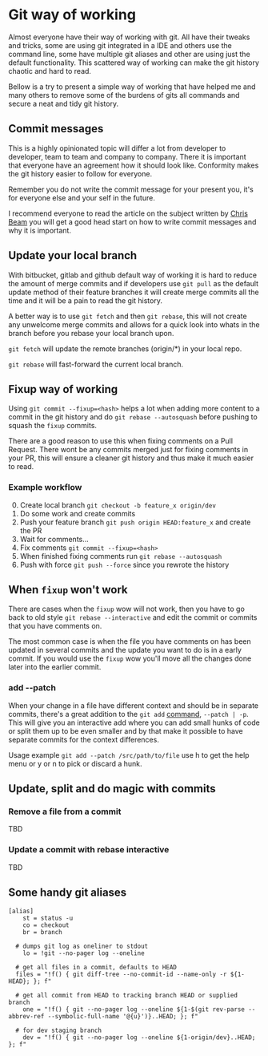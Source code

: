 # Git way of working
Almost everyone have their way of working with git. All have their tweaks and
tricks, some are using git integrated in a IDE and others use the command line,
some have multiple git aliases and other are using just the default
functionality. This scattered way of working can make the git history chaotic
and hard to read.

Bellow is a try to present a simple way of working that have helped me and
many others to remove some of the burdens of gits all commands and secure a neat
and tidy git history.

## Commit messages
This is a highly opinionated topic will differ a lot from developer to
developer, team to team and company to company. There it is important
that everyone have an agreement how it should look like. Conformity makes the
git history easier to follow for everyone.

Remember you do not write the commit message for your present you, it's for
everyone else and your self in the future.

I recommend everyone to read the article on the subject written by [Chris Beam](https://chris.beams.io/posts/git-commit/#imperative)
you will get a good head start on how to write commit messages and why it is
important.

## Update your local branch
With bitbucket, gitlab and github default way of working it is hard to reduce
the amount of merge commits and if developers use `git pull` as the default
update method of their feature branches it will create merge commits all the
time and it will be a pain to read the git history.

A better way is to use `git fetch` and then `git rebase`, this will not
create any unwelcome merge commits and allows for a quick look into whats in
the branch before you rebase your local branch upon.

`git fetch` will update the remote branches (origin/*) in your local repo.

`git rebase` will fast-forward the current local branch.

## Fixup way of working
Using `git commit --fixup=<hash>` helps a lot when adding more content to a
commit in the git history and do `git rebase --autosquash` before pushing to
squash the `fixup` commits.

There are a good reason to use this when fixing comments on a Pull Request.
There wont be any commits merged just for fixing comments in your
PR, this will ensure a cleaner git history and thus make it much easier to
read.

### Example workflow
0. Create local branch `git checkout -b feature_x origin/dev`
1. Do some work and create commits
2. Push your feature branch `git push origin HEAD:feature_x` and create the PR
3. Wait for comments...
4. Fix comments `git commit --fixup=<hash>`
5. When finished fixing comments run `git rebase --autosquash`
6. Push with force `git push --force` since you rewrote the history

## When `fixup` won't work
There are cases when the `fixup` wow will not work, then you have to go back to
old style `git rebase --interactive` and edit the commit or commits that you
have comments on.

The most common case is when the file you have comments on has been updated in
several commits and the update you want to do is in a early commit. If you
would use the `fixup` wow you'll move all the changes done later into the
earlier commit.

### add --patch
When your change in a file have different context and should be in separate
commits, there's a great addition to the `git add` [command](https://git-scm.com/docs/git-add#Documentation/git-add.txt---patch), `--patch | -p`.
This will give you an interactive add where you can add small hunks of code or split
them up to be even smaller and by that make it possible to have separate commits
for the context differences.

Usage example `git add --patch /src/path/to/file`
use h to get the help menu or y or n to pick or discard a hunk.

## Update, split and do magic with commits

### Remove a file from a commit
TBD

### Update a commit with rebase interactive
TBD


## Some handy git aliases
```
[alias]
	st = status -u
	co = checkout
	br = branch

  # dumps git log as oneliner to stdout
	lo = !git --no-pager log --oneline

  # get all files in a commit, defaults to HEAD
  files = "!f() { git diff-tree --no-commit-id --name-only -r ${1-HEAD}; }; f"

  # get all commit from HEAD to tracking branch HEAD or supplied branch
	one = "!f() { git --no-pager log --oneline ${1-$(git rev-parse --abbrev-ref --symbolic-full-name '@{u}')}..HEAD; }; f"

  # for dev staging branch
	dev = "!f() { git --no-pager log --oneline ${1-origin/dev}..HEAD; }; f"
```
